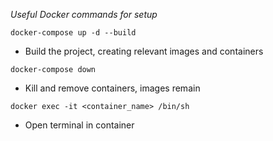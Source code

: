 *Useful Docker commands for setup*

`docker-compose up -d --build`
- Build the project, creating relevant images and containers

`docker-compose down`
- Kill and remove containers, images remain

`docker exec -it <container_name> /bin/sh`
- Open terminal in container